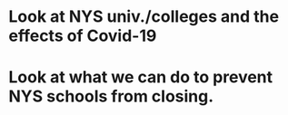 # Look at NYS univ./colleges and the effects of Covid-19
# Look at what we can do to prevent NYS schools from closing.
